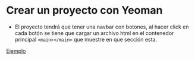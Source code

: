 # Crear un proyecto con Yeoman

- El proyecto tendrá que tener una navbar con botones, al hacer click en cada botón se tiene que cargar un archivo html en el contenedor principal `<main></main>` que muestre en que sección esta.

[Ejemplo](https://www.useloom.com/share/c08444eb0609439880022fed109c2719)